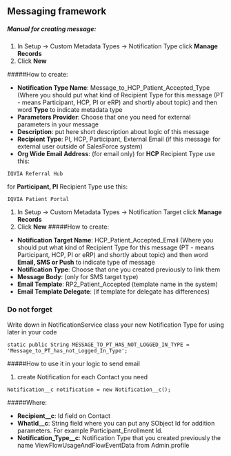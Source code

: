 ## Messaging framework
##### Manual for creating message:
1) In Setup -> Custom Metadata Types -> Notification Type click **Manage Records**
2) Click **New**

#####How to create: 

- **Notification Type Name**: Message_to_HCP_Patient_Accepted_Type
(Where you should put what kind of Recipient Type for this message 
(PT - means Participant, HCP, PI or eRP) and shortly about topic) and then word **Type** to indicate metadata type
- **Parameters Provider**:
Choose that one you need for external parameters 
in your message
- **Description**: put here short description about logic of this message
- **Recipient Type**: PI, HCP, Participant, External Email (if this message for external user outside of SalesForce system)
- **Org Wide Email Address**: (for email only) 
for **HCP** Recipient Type use this:
```
IQVIA Referral Hub
```
for **Participant, PI** Recipient Type use this:
```
IQVIA Patient Portal
```

1) In Setup -> Custom Metadata Types -> Notification Target click **Manage Records**
2) Click **New**
#####How to create: 

- **Notification Target Name**: HCP_Patient_Accepted_Email
(Where you should put what kind of Recipient Type for this message 
(PT - means Participant, HCP, PI or eRP) and shortly about topic) and then word **Email, SMS or Push** to indicate type of message
- **Notification Type**:
Choose that one you created previously to link them
- **Message Body**: (only for SMS target type)
- **Email Template**: RP2_Patient_Accepted 
(template name in the system)
- **Email Template Delegate**: (if template for delegate has differences)  


### Do not forget
Write down in NotificationService class your new Notification Type for using later in your code
```
static public String MESSAGE_TO_PT_HAS_NOT_LOGGED_IN_TYPE = 'Message_to_PT_has_not_Logged_In_Type';
```
#####How to use it in your logic to send email
1) create Notification for each Contact you need
```
Notification__c notification = new Notification__c();
```
#####Where: 

- **Recipient__c**: Id field on Contact
- **WhatId__c**: String field where you can put any SObject Id for addition parameters. For example Participant_Enrollment Id.
- **Notification_Type__c**: Notification Type that you created previously the name ViewFlowUsageAndFlowEventData from Admin.profile